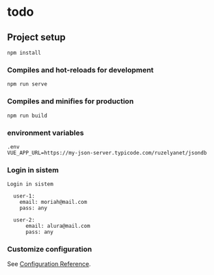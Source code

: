 # todo

## Project setup
```
npm install
```

### Compiles and hot-reloads for development
```
npm run serve
```

### Compiles and minifies for production
```
npm run build
```

### environment variables
```
.env
VUE_APP_URL=https://my-json-server.typicode.com/ruzelyanet/jsondb
```


### Login in sistem
```
Login in sistem

  user-1:
    email: moriah@mail.com
    pass: any

  user-2:
      email: alura@mail.com
      pass: any
```

### Customize configuration
See [Configuration Reference](https://cli.vuejs.org/config/).
